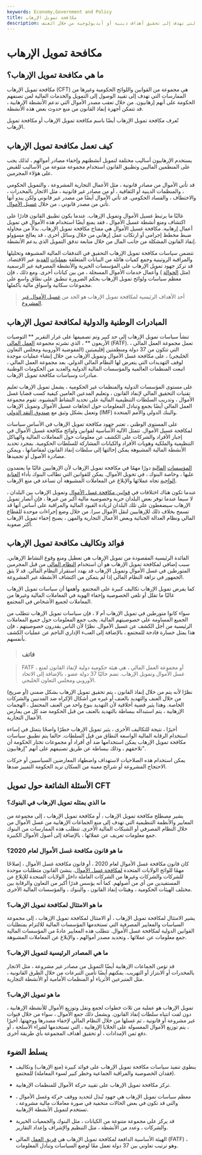 ```yaml
---
keywords: Economy,Government and Policy
title: مكافحة تمويل الإرهاب
description: مكافحة تمويل الإرهاب هي مجموعة من السياسات التي تهدف إلى ردع ومنع تمويل الأنشطة التي تهدف إلى تحقيق أهداف دينية أو أيديولوجية من خلال العنف.
---
```


# مكافحة تمويل الإرهاب
## ما هي مكافحة تمويل الإرهاب؟

مكافحة تمويل الإرهاب (CFT) هي مجموعة من القوانين واللوائح الحكومية وغيرها من الممارسات التي تهدف إلى تقييد الوصول إلى التمويل والخدمات المالية لمن تصنفهم الحكومة على أنهم إرهابيون. من خلال تعقب مصدر الأموال التي تدعم الأنشطة الإرهابية ، قد تتمكن أجهزة إنفاذ القانون من منع حدوث بعض هذه الأنشطة.

تُعرف مكافحة تمويل الإرهاب أيضًا باسم مكافحة تمويل الإرهاب أو مكافحة تمويل الإرهاب.

## كيف تعمل مكافحة تمويل الإرهاب

يستخدم الإرهابيون أساليب مختلفة لتمويل أنشطتهم وإخفاء مصادر أموالهم ، لذلك يجب على المنظمين الماليين وتطبيق القانون استخدام مجموعة متنوعة من الأساليب للقبض على هؤلاء المجرمين.

قد تأتي الأموال من مصادر قانونية ، مثل الأعمال التجارية المشروعة ، والتمويل الحكومي ، والمنظمات الدينية أو الثقافية ، أو من مصادر غير قانونية ، مثل الاتجار بالمخدرات ، والاختطاف ، والفساد الحكومي. قد تأتي الأموال أيضًا من مصدر غير قانوني ولكن يبدو أنها تأتي من مصدر قانوني ، من خلال [غسيل الأموال](/moneylaundering).

غالبًا ما يرتبط غسيل الأموال وتمويل الإرهاب. عندما يكون تطبيق القانون قادرًا على اكتشاف ومنع أنشطة غسيل الأموال ، فقد يمنع أيضًا استخدام هذه الأموال في تمويل أعمال إرهابية. مكافحة غسيل الأموال هي مفتاح مكافحة تمويل الإرهاب. بدلاً من محاولة ضبط مخطط إجرامي أو ارتكاب عمل إرهابي من خلال وسائل أخرى ، قد يعالج مسؤولو إنفاذ القانون المشكلة من جانب المال من خلال متابعة تدفق التمويل الذي يدعم الأنشطة.

تتضمن سياسات مكافحة تمويل الإرهاب التحقيق في التدفقات المالية المشبوهة وتحليلها والمراقبة الروتينية وجمع كميات هائلة من البيانات المتعلقة [بعمليات](/transaction) [الفدية](/transaction) عبر الاقتصاد. قد تركز جهود تمويل الإرهاب على المؤسسات الخيرية والأنشطة المصرفية غير الرسمية (مثل [الحوالة](/hawala) ) وأعمال خدمات الأموال المسجلة ، من بين كيانات أخرى. ومع ذلك ، فإن معظم سياسات ولوائح تمويل الإرهاب بحكم الضرورة تنطبق على نطاق واسع على مجموعات سكانية وأسواق مالية بأكملها.

> أحد الأهداف الرئيسية لمكافحة تمويل الإرهاب هو الحد من [غسيل الأموال غير المشروع](/moneylaundering).

>

## المبادرات الوطنية والدولية لمكافحة تمويل الإرهاب

تنشأ سياسات تمويل الإرهاب إلى حد كبير وتم تصميمها على غرار التقرير ** التوصيات الأربعون ** ، الذي نشرته مجموعة [العمل المالي](/financial-action-task-force-fatf) (FATF). تعمل مجموعة العمل المالي ، التي تتكون من 37 دولة ومنظمتين إقليميتين (المفوضية الأوروبية ومجلس التعاون الخليجي) ، على مكافحة غسل الأموال وتمويل الإرهاب من خلال إنشاء عمليات موحدة لوقف التهديدات التي يتعرض لها النظام المالي الدولي. بعد مجموعة العمل المالي ، اتبعت المنظمات العالمية والمؤسسات المالية الدولية والعديد من الحكومات الوطنية مبادرات وسياسات مكافحة تمويل الإرهاب.

على مستوى المؤسسات الدولية والمنظمات غير الحكومية ، يشمل تمويل الإرهاب تعليم تقنيات التحقيق المالي لإنفاذ القانون ، وتعليم المدعين العامين كيفية كسب قضايا غسل الأموال ، وتدريب السلطات التنظيمية المالية على تحديد النشاط المشبوه. تقوم مجموعة العمل المالي أيضًا بجمع وتبادل المعلومات حول اتجاهات غسيل الأموال وتمويل الإرهاب وتعمل بشكل وثيق مع [صندوق النقد الدولي](/imf) (IMF) والبنك الدولي والأمم المتحدة.

على المستوى الوطني ، تعتبر جهود مكافحة تمويل الإرهاب في الأساس سياسات لمكافحة غسيل الأموال. تتمثل الآلية الأساسية لقوانين ولوائح مكافحة غسيل الأموال في إجبار الأفراد والشركات على الكشف عن معلومات حول المعاملات المالية والهياكل التنظيمية والملكية وهويات الأفراد والكيانات المشاركة للسلطات الحكومية. بمجرد تحديد الأنشطة المالية المشبوهة يمكن إحالتها إلى سلطات إنفاذ القانون لمقاضاتها ، ويمكن مصادرة الأصول أو تجميدها.

[المؤسسات](/financialinstitution) [المالية](/financialinstitution) دورًا مهمًا في مكافحة تمويل الإرهاب لأن الإرهابيين غالبًا ما يعتمدون عليها ، وخاصة البنوك ، في تحويل الأموال. يمكن للقوانين التي تطالب البنوك بأداء [العناية الواجبة](/duediligence) تجاه عملائها والإبلاغ عن المعاملات المشبوهة أن تساعد في منع الإرهاب.

عندما تكون هناك اختلافات في [قوانين مكافحة غسل الأموال](/aml) وتمويل الإرهاب بين البلدان ، لا سيما عندما توفر بعض البلدان حرية وخصوصية مالية أكبر من غيرها ، فإن أنصار تمويل الإرهاب سيضغطون على تلك البلدان لزيادة القيود المالية والمراقبة على أساس أنها قد تسمح بخلاف ذلك للإرهابيين لنقل الأموال سرا. من خلال وضع إجراءات موحدة للقطاع المالي ونظام العدالة الجنائية وبعض الأعمال التجارية والمهن ، يصبح إخفاء تمويل الإرهاب أكثر صعوبة.

## فوائد وتكاليف مكافحة تمويل الإرهاب

الفائدة الرئيسية المقصودة من تمويل الإرهاب هي تعطيل ومنع وقوع النشاط الإرهابي. سبب إضافي لمكافحة تمويل الإرهاب هو أن استخدام [النظام المالي](/financial-system) من قبل المجرمين المتورطين في غسل الأموال وتمويل الإرهاب قد يهدد استقرار النظام المالي. قد لا يثق الجمهور في نزاهة النظام المالي إذا لم يتمكن من اكتشاف الأنشطة غير المشروعة.

كما يفرض تمويل الإرهاب تكاليف كبيرة على المجتمع. وأهمها أن سياسات تمويل الإرهاب غالبًا ما تقلل أو تلغي الخصوصية وإخفاء الهوية في المعاملات المالية وغيرها من المعاملات لجميع الأشخاص في المجتمع.

سواء كانوا متورطين في تمويل الإرهاب أم لا ، فإن سياسات تمويل الإرهاب تتطلب من الجميع المساومة على خصوصيتهم المالية. يجب جمع المعلومات حول جميع المعاملات الرئيسية من أجل الكشف عن غسيل الأموال. نظرًا لأن الناس يقدرون خصوصيتهم ، فإن هذا يمثل خسارة فادحة للمجتمع ، بالإضافة إلى العبء الإداري الناجم عن عمليات الكشف بأنفسهم.

> ### فاتف

> FATF ، أو مجموعة العمل المالي ، هي هيئة حكومية دولية لإنفاذ القانون لمنع غسل الأموال وتمويل الإرهاب. تضم حاليًا 37 دولة عضو ، بالإضافة إلى الاتحاد الأوروبي ومجلس التعاون الخليجي.

>

نظرًا لأنه يتم من خلال إنفاذ القانون ، يتم تحقيق تمويل الإرهاب بشكل ضمني (أو صريح) من خلال العنف والتهديد بالعنف أو غيره من أشكال الإكراه ضد المدنيين والشركات الخاصة. وهذا يثير قضية أخلاقية لأن التهديد بنوع واحد من العنف المحتمل ، الهجمات الإرهابية ، يتم استبداله ببساطة بالتهديد بالعنف من قبل الحكومة ضد كل من يمارس الأعمال التجارية.

أخيرًا ، نتيجة للتكاليف الأخرى ، يثير تمويل الإرهاب خطرًا واضحًا يتمثل في إساءة استخدام الرقابة المالية الواسعة النطاق من قبل السلطات. حالما يتم تطبيق سياسات مكافحة تمويل الإرهاب يمكن استخدامها ضد أي أفراد أو مجموعات تختار الحكومة أن تلاحقهم ، وذلك ببساطة عن طريق تصنيفهم على أنهم "إرهابيون".

يمكن استخدام هذه الصلاحيات لاستهداف واضطهاد المعارضين السياسيين أو حركات الاحتجاج المشروعة أو شرائح معينة من السكان تريد الحكومة التمييز ضدها.

## الأسئلة الشائعة حول تمويل CFT

### ما الذي يمثله تمويل الإرهاب في البنوك؟

يشير مصطلح مكافحة تمويل الإرهاب ، أو مكافحة تمويل الإرهاب ، إلى مجموعة من المعايير والأنظمة التنظيمية التي تهدف إلى منع الجماعات الإرهابية من غسل الأموال من خلال النظام المصرفي أو الشبكات المالية الأخرى. تتطلب هذه الممارسات من البنوك جمع معلومات تعريف عن عملائها ، بالإضافة إلى أصول الأموال الكبيرة.

### ما هو قانون مكافحة غسل الأموال لعام 2020؟

كان قانون مكافحة غسل الأموال لعام 2020 ، أو قانون مكافحة غسل الأموال ، إصلاحًا مهمًا للوائح الولايات المتحدة [لمكافحة غسل الأموال](/aml). ينشئ القانون متطلبات موحدة للشركات والشركات وغيرها من الشركات العاملة داخل الولايات المتحدة للإبلاغ عن المستفيدين من أي من أصولهم. كما أنه يؤسس قدرًا أكبر من التعاون والرقابة بين مختلف الهيئات الحكومية ، وهيئات إنفاذ القانون ، والبنوك ، والمؤسسات المالية الأخرى.

### ما هو الامتثال لمكافحة تمويل الإرهاب؟

يشير الامتثال لمكافحة تمويل الإرهاب ، أو الامتثال لمكافحة تمويل الإرهاب ، إلى مجموعة السياسات والمعايير المصرفية التي تستخدمها المؤسسات المالية للالتزام بمتطلبات القوانين الدولية لمكافحة غسل الأموال. تتطلب هذه المعايير عادةً من المؤسسات المالية جمع معلومات عن عملائها ، وتحديد مصدر أموالهم ، والإبلاغ عن المعاملات المشبوهة.

### ما هي المصادر الرئيسية لتمويل الإرهاب؟

قد تؤمن الجماعات الإرهابية أيضًا التمويل من مصادر غير مشروعة ، مثل الاتجار بالمخدرات أو الابتزاز أو التهريب. يمكنهم أيضًا تأمين التبرعات من خلال الطرق القانونية ، مثل المتبرعين الأثرياء أو المنظمات الأمامية أو الأنشطة التجارية.

### ما هو تمويل الإرهاب؟

تمويل الإرهاب هو عملية من ثلاث خطوات لجمع ونقل وتوزيع الأموال للأنشطة الإرهابية ، دون لفت انتباه سلطات إنفاذ القانون. ويشمل ذلك جمع الأموال ، سواء من خلال قنوات غير مشروعة أو قانونية ، ثم غسلها من خلال النظام المالي لإخفاء مصدرها ووجهتها. أخيرًا ، يتم توزيع الأموال المغسولة على الخلايا الإرهابية ، التي تستخدمها لشراء الأسلحة ، أو دفع ثمن الإمدادات ، أو تحقيق أهداف المجموعة بأي طريقة أخرى.

## يسلط الضوء

- ينطوي تنفيذ سياسات مكافحة تمويل الإرهاب على فوائد كبيرة (منع الإرهاب) وتكاليف (فقدان الخصوصية والمراقبة الجماعية وخطر كبير لسوء المعاملة) للمجتمع.

- تركز مكافحة تمويل الإرهاب على تقييد حركة الأموال للمنظمات الإرهابية.

- معظم سياسات تمويل الإرهاب هي جهود تُبذل لتحديد ووقف حركة وغسل الأموال ، والتي قد تكون في بعض الحالات متخفية في صورة معاملات مالية مشروعة ، تستخدم لتمويل الأنشطة الإرهابية.

- قد يركز على مجموعة متنوعة من الكيانات ، مثل البنوك والجمعيات الخيرية والشركات ، وعدد من الأنشطة ، مثل التنظيم والإشراف وإعداد التقارير.

- الهيئة الأساسية الدافعة لمكافحة تمويل الإرهاب هي [فريق العمل](/financial-action-task-force-fatf) المالي (FATF) ، وهو ترتيب تعاوني بين 37 دولة تعمل معًا لوضع السياسات وتبادل المعلومات.


